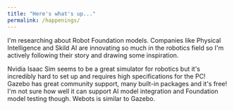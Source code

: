 ```yaml
---
title: "Here's what's up..."
permalink: /happenings/
---
```


I'm researching about Robot Foundation models. Companies like Physical Intelligence and Skild AI are innovating so much in the robotics field so I'm actively following their story and drawing some inspiration. 

Nvidia Isaac Sim seems to be a great simulator for robotics but it's incredibly hard to set up and requires high specifications for the PC! Gazebo has great community support, many built-in packages and it's free! I'm not sure how well it can support AI model integration and Foundation model testing though. Webots is similar to Gazebo. 